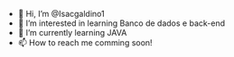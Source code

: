 - 👋 Hi, I’m @Isacgaldino1
- 👀 I’m interested in learning Banco de dados e back-end
- 🌱 I’m currently learning  JAVA
- 📫 How to reach me comming soon!
